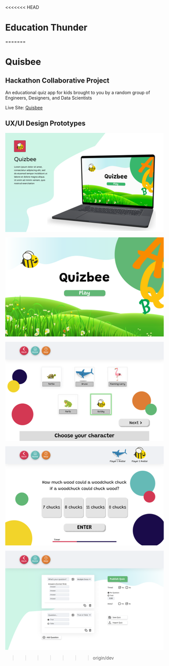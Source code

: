 <<<<<<< HEAD
# Education Thunder
=======
# Quisbee  

## Hackathon Collaborative Project  

An educational quiz app for kids brought to you by a random group of Engineers, Designers, and Data Scientists 

Live Site: [Quisbee](http://wwww.quisbee.netlify.app)

## UX/UI Design Prototypes

![Welcome Screen](public/images/Quisbee_Welcome.png)

![Intro](public/images/Quisbee_Intro@3x.png)  

![Avatar Select](public/images/Quisbee_Avatar_Select@3x.png)

![Question](public/images/Quisbee_MC_Question.png)

![Educator](public/images/Quisbee_Educator_Input.png)
>>>>>>> origin/dev
